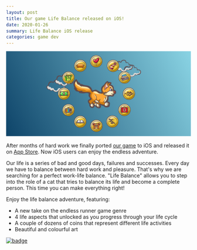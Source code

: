 ```yaml
---
layout: post
title: Our game Life Balance released on iOS!
date: 2020-01-26
summary: Life Balance iOS release
categories: game dev
---
```


![img](/images/2020-01-26-life-balance.png)

After months of hard work we finally ported [our game](https://thoughtkraken.com/life_balance) to iOS and released it on [App Store](https://apps.apple.com/us/app/life-balance/id1495840809?ls=1). Now iOS users can enjoy the endless adventure.

Our life is a series of bad and good days, failures and successes. Every day we have to balance between hard work and pleasure. That's why we are searching for a perfect work-life balance. "Life Balance" allows you to step into the role of a cat that tries to balance its life and become a complete person. This time you can make everything right!

Enjoy the life balance adventure, featuring:
- A new take on the endless runner game genre
- 4 life aspects that unlocked as you progress through your life cycle
- A couple of dozens of coins that represent different life activities
- Beautiful and colourful art

[![badge](/images/app_store_badge.png)](https://apps.apple.com/us/app/life-balance/id1495840809?ls=1)
